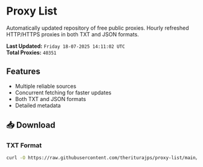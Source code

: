 # Proxy List

Automatically updated repository of free public proxies. Hourly refreshed HTTP/HTTPS proxies in both TXT and JSON formats.

**Last Updated:** `Friday 18-07-2025 14:11:02 UTC`  
**Total Proxies:** `40351`

## Features
- Multiple reliable sources
- Concurrent fetching for faster updates
- Both TXT and JSON formats
- Detailed metadata

## 📥 Download

### TXT Format
```bash
curl -O https://raw.githubusercontent.com/theriturajps/proxy-list/main/proxies.txt